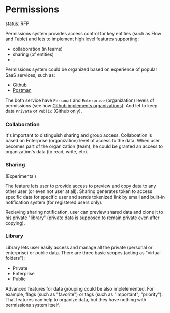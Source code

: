 # Permissions

status: RFP

Permissions system provides access control for key entities (such as Flow and Table)
and lets to implement high level features supporting:  

- collaboration (in teams)
- sharing (of entities)
- ...

Permissions system could be organized based on experience of popular SaaS services,
such as:

- [Github](https://github.com)
- [Postman](https://www.getpostman.com/)

The both service have `Personal` and `Enterprise` (organization) levels of permissions 
(see how [Github implements organizations](https://github.com/blog/674-introducing-organizations)).
And let to keep data `Private` or `Public` (Github only).



### Collaboration
It's important to distinguish sharing and group access.
Collaboation is based on Enterprise (organization) level of access to the data.
When user becomes part of the organization (team), he could be granted an access to
organization's data (to read, write, etc).



### Sharing
(Experimental)

The feature lets user to provide access to preview and copy data to any other user
(or even not user at all). Sharing generates token to access specific data for specific user and sends
tokenized link by email and built-in notification system (for registered users only).

Recieving sharing notification, user can preview shared data and clone it to his private "library"
(private data is supposed to remain private even after copying).



### Library
Library lets user easily access and manage all the private (personal or enterprise) or public data.
There are three basic scopes (acting as "virtual folders"):

- Private
- Enterprise
- Public

Advanced features for data grouping could be also implelemented. For example, flags (such as "favorite") or tags (such as "important", "priority").
That features can help to organize data, but they have nothing with permissions system itself.

